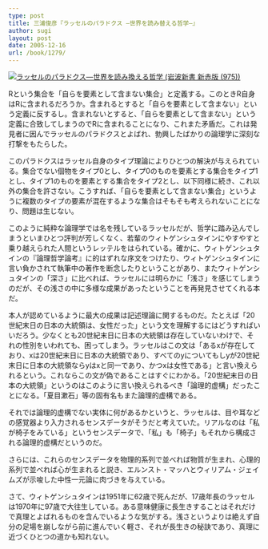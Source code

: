 ```yaml
---
type: post
title: 三浦俊彦『ラッセルのパラドクス ―世界を読み替える哲学―』
author: sugi
layout: post
date: 2005-12-16
url: /book/1279/
---
```

<a href="http://www.amazon.co.jp/exec/obidos/ASIN/4004309751/chezsugi-22/ref=nosim/" onclick="_gaq.push(['_trackEvent', 'outbound-article', 'http://www.amazon.co.jp/exec/obidos/ASIN/4004309751/chezsugi-22/ref=nosim/', '']);" name="amazletlink" target="_blank"><img src="http://i1.wp.com/ec2.images-amazon.com/images/I/41FTY2MXNFL.SL160.jpg?w=660" alt="ラッセルのパラドクス―世界を読み換える哲学 (岩波新書 新赤版 (975))" class="alignleft" data-recalc-dims="1" /></a>

Rという集合を「自らを要素として含まない集合」と定義する。このときR自身はRに含まれるだろうか。含まれるとすると「自らを要素として含まない」という定義に反するし。含まれないとすると、「自らを要素として含まない」という定義に合致してしまうのでRに含まれることになり、これまた矛盾だ。これは発見者に因んでラッセルのパラドクスとよばれ、勃興したばかりの論理学に深刻な打撃をもたらした。

このパラドクスはラッセル自身のタイプ理論によりひとつの解決が与えられている。集合でない個物をタイプ0とし、タイプ0のものを要素とする集合をタイプ1とし、タイプ1のものを要素とする集合をタイプ2とし、以下同様に続き、これ以外の集合を許さない。こうすれば、「自らを要素として含まない集合」というように複数のタイプの要素が混在するような集合はそもそも考えられないことになり、問題は生じない。

このように純粋な論理学では名を残しているラッセルだが、哲学に踏み込んでしまうといまひとつ評判が芳しくなく、若輩のウィトゲンシュタインにやすやすと乗り越えられた人間というレッテルをはられている。確かに、ウィトゲンシュタインの『論理哲学論考』に的はずれな序文をつけたり、ウィトゲンシュタインに言い負かされて執筆中の著作を断念したりということがあり、またウィトゲンシュタインの「深さ」に比べれば、ラッセルには明らかに「浅さ」を感じてしまうのだが、その浅さの中に多様な成果があったということを再発見させてくれる本だ。

本人が認めているように最大の成果は記述理論に関するものだ。たとえば「20世紀末日の日本の大統領は、女性だった」という文を理解するにはどうすればいいだろう。少なくとも20世紀末日に日本の大統領は存在していないわけで、それの性別をいわれても、困ってしまう。ラッセルはこの文は「あるxが存在しており、xは20世紀末日に日本の大統領であり、すべてのyについてもしyが20世紀末日に日本の大統領ならyはxと同一であり、かつxは女性である」と言い換えられるという。これならこの文が偽であることはすぐにわかる。「20世紀末日の日本の大統領」というのはこのように言い換えられるべき「論理的虚構」だったことになる。「夏目漱石」等の固有名もまた論理的虚構である。

それでは論理的虚構でない実体に何があるかというと、ラッセルは、目や耳などの感覚器より入力されるセンスデータがそうだと考えていた。リアルなのは「私が椅子をみている」というセンスデータで、「私」も「椅子」もそれから構成される論理的虚構だというのだ。

さらには、これらのセンスデータを物理的系列で並べれば物質が生まれ、心理的系列で並べれば心が生まれると説き、エルンスト・マッハとウィリアム・ジェイムズが示唆した中性一元論に肉づきを与えている。

さて、ウィトゲンシュタインは1951年に62歳で死んだが、17歳年長のラッセルは1970年に97歳で大往生している。ある意味健康に長生きすることはそれだけで真理とよばれるものを含んでいるような気がする。浅さというよりは絶えず自分の足場を崩しながら前に進んでいく軽さ、それが長生きの秘訣であり、真理に近づくひとつの道かも知れない。

